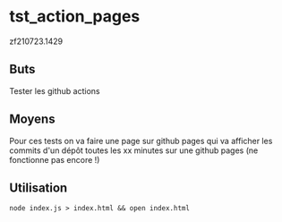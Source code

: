 # tst_action_pages
zf210723.1429


## Buts
Tester les github actions

## Moyens
Pour ces tests on va faire une page sur github pages qui va afficher les commits d'un dépôt toutes les xx minutes sur une github pages (ne fonctionne pas encore !)


## Utilisation

```
node index.js > index.html && open index.html
```

